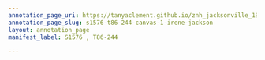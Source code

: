 ```yaml
---
annotation_page_uri: https://tanyaclement.github.io/znh_jacksonville_1939/annotations/s1576-t86-244-canvas-1-irene-jackson.json
annotation_page_slug: s1576-t86-244-canvas-1-irene-jackson
layout: annotation_page
manifest_label: S1576 , T86-244

---
```

